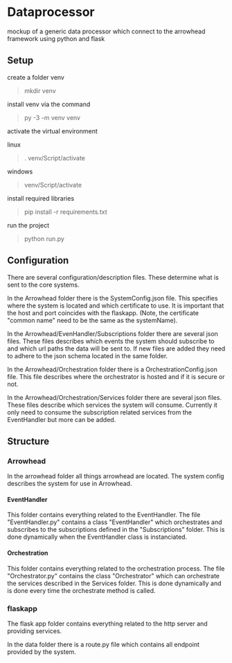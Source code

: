 # Dataprocessor
mockup of a generic data processor which connect to the arrowhead framework using python and flask

## Setup
create a folder venv

> mkdir venv

install venv via the command

> py -3 -m venv venv

activate the virtual environment

linux

> . venv/Script/activate

windows 

> venv/Script/activate

install required libraries

> pip install -r requirements.txt

run the project

> python run.py

## Configuration
There are several configuration/description files.
These determine what is sent to the core systems.

In the Arrowhead folder there is the SystemConfig.json file.
This specifies where the system is located and which certificate to use. It is important that the host and port coincides with the flaskapp. (Note, the certificate "common name" need to be the same as the systemName).

In the Arrowhead/EvenHandler/Subscriptions folder there are several json files. 
These files describes which events the system should subscribe to and which url paths the data will be sent to.
If new files are added they need to adhere to the json schema located in the same folder.

In the Arrowhead/Orchestration folder there is a OrchestrationConfig.json file.
This file describes where the orchestrator is hosted and if it is secure or not.

In the Arrowhead/Orchestration/Services folder there are several json files.
These files describe which services the system will consume.
Currently it only need to consume the subscription related services from the EventHandler but more can be added.

## Structure
### Arrowhead
In the arrowhead folder all things arrowhead are located.
The system config describes the system for use in Arrowhead.

#### EventHandler
This folder contains everything related to the EventHandler.
The file "EventHandler.py" contains a class "EventHandler" which orchestrates and subscribes to the subscriptions defined in the "Subscriptions" folder.
This is done dynamically when the EventHandler class is instanciated.

#### Orchestration
This folder contains everything related to the orchestration process.
The file "Orchestrator.py" contains the class "Orchestrator" which can orchestrate the services described in the Services folder. This is done dynamically and is done every time the orchestrate method is called.

### flaskapp
The flask app folder contains everything related to the http server and providing services.

In the data folder there is a route.py file which contains all endpoint provided by the system.